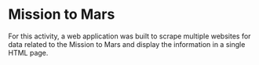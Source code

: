 # Mission to Mars

For this activity, a web application was built to scrape multiple websites for data related to the Mission to Mars and display the information in a single HTML page. 
